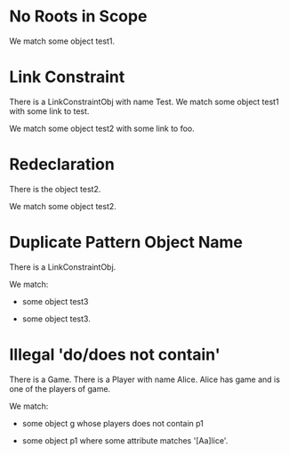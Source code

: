 # No Roots in Scope

We   match some object test1.
<!-- ^
error: match has no root objects - no objects are in scope or declared with 'on ...' [match.no.roots]
-->

# Link Constraint

There is a LinkConstraintObj with name Test.
We match some object test1 with some link to test.
<!--                                         ^
error: link target 'test' is not a pattern object [link-constraint.target.not.pattern-object]
-->

We match some object test2 with some link to foo.
<!--                                         ^
error: unresolved link target 'foo' [link-constraint.target.unresolved]
-->

# Redeclaration

There is the object test2.
<!--                ^
note: 'test2' was first declared here [variable.declaration.first]
-->

We match some object test2.
<!--                 ^
error: invalid redeclaration of 'test2' [variable.redeclaration]
                     ^
note: perhaps this name was inferred from the first attribute and you need to give this object an explicit name? [variable.redeclaration.hint]
-->

# Duplicate Pattern Object Name

There is a LinkConstraintObj.

We match:
- some object test3
<!--          ^
note: 'test3' was first declared here [pattern.object.first]
-->
- some object test3.
<!--          ^
error: duplicate pattern object name 'test3' [pattern.object.duplicate]
-->

# Illegal 'do/does not contain'

There is a Game.
There is a Player with name Alice.
Alice has game and is one of the players of game.

We match:
- some object g whose players does not contain p1
<!--            ^
error: 'do/does not contain' cannot be used in pattern matching due to the way lists are handled [attribute-constraint.conditional.not-contains]
-->
- some object p1 where some attribute matches '[Aa]lice'.
